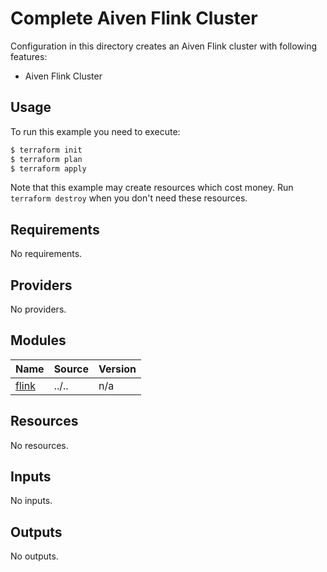 # Complete Aiven Flink Cluster

Configuration in this directory creates an Aiven Flink cluster with following features:

- Aiven Flink Cluster

## Usage

To run this example you need to execute:

```bash
$ terraform init
$ terraform plan
$ terraform apply
```

Note that this example may create resources which cost money. Run `terraform destroy` when you don't need these resources.

<!-- BEGIN_TF_DOCS -->
## Requirements

No requirements.

## Providers

No providers.

## Modules

| Name | Source | Version |
|------|--------|---------|
| <a name="module_flink"></a> [flink](#module\_flink) | ../.. | n/a |

## Resources

No resources.

## Inputs

No inputs.

## Outputs

No outputs.
<!-- END_TF_DOCS -->